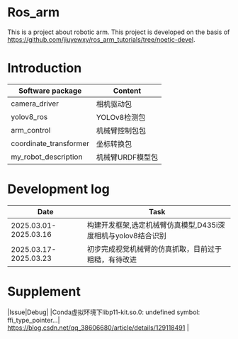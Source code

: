 # Ros_arm
This is a project about robotic arm. This project is developed on the basis of https://github.com/jiuyewxy/ros_arm_tutorials/tree/noetic-devel.

# Introduction
| Software package              |Content                                               |
| ------------------- | ------------------------------------------------------------ |
| camera_driver         | 相机驱动包                                    |
| yolov8_ros    | YOLOv8检测包                              |
| arm_control  | 机械臂控制包包  |
| coordinate_transformer    | 坐标转换包 |
| my_robot_description         | 机械臂URDF模型包|
# Development log
| Date |  Task   |
| ---  |  ---     |
|2025.03.01-2025.03.16|构建开发框架,选定机械臂仿真模型,D435i深度相机与yolov8结合识别|
|2025.03.17-2025.03.23|初步完成视觉机械臂的仿真抓取，目前过于粗糙，有待改进|
# Supplement
|Issue|Debug|
|Conda虚拟环境下libp11-kit.so.0: undefined symbol: ffi_type_pointer...| https://blog.csdn.net/qq_38606680/article/details/129118491 |
